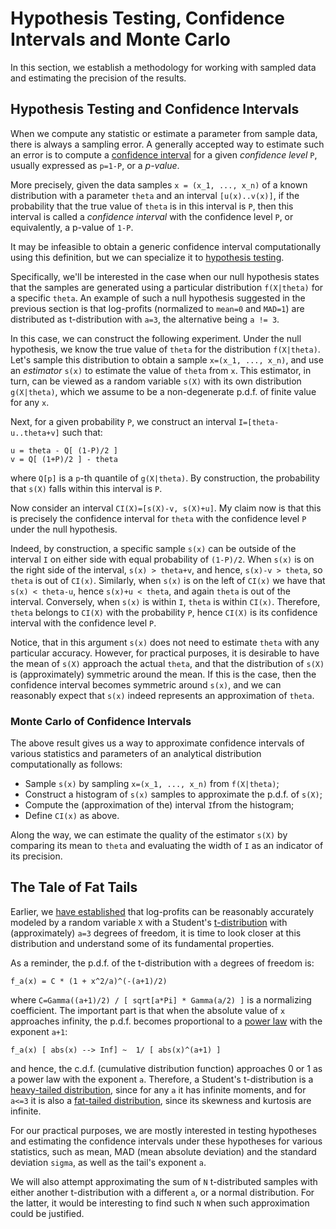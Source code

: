 # Hypothesis Testing, Confidence Intervals and Monte Carlo

In this section, we establish a methodology for working with sampled data and
estimating the precision of the results.

## Hypothesis Testing and Confidence Intervals

When we compute any statistic or estimate a parameter from sample data, there is always a sampling error. A generally accepted way to estimate such an error is to compute a [confidence interval] for a given _confidence level_ `P`, usually expressed as `p=1-P`, or a _p-value_.

More precisely, given the data samples `x = (x_1, ..., x_n)` of a known
distribution with a parameter `theta` and an interval `[u(x)..v(x)]`, if the
probability that the true value of `theta` is in this interval is `P`, then this
interval is called a _confidence interval_ with the confidence level `P`, or
equivalently, a p-value of `1-P`.

It may be infeasible to obtain a generic confidence interval computationally
using this definition, but we can specialize it to [hypothesis testing].

Specifically, we'll be interested in the case when our null hypothesis states
that the samples are generated using a particular distribution `f(X|theta)` for
a specific `theta`.  An example of such a null hypothesis suggested in the
previous section is that log-profits (normalized to `mean=0` and `MAD=1`) are
distributed as t-distribution with `a=3`,  the alternative being `a != 3`.

In this case, we can construct the following experiment. Under the null
hypothesis, we know the true value of `theta` for the distribution `f(X|theta)`.
Let's sample this distribution to obtain a sample `x=(x_1, ..., x_n)`, and use
an _estimator_ `s(x)` to estimate the value of `theta` from `x`.  This
estimator, in turn, can be viewed as a random variable `s(X)` with its own
distribution `g(X|theta)`, which we assume to be a non-degenerate p.d.f. of
finite value for any `x`.

Next, for a given probability `P`, we construct an interval `I=[theta-u..theta+v]`
such that:

```
u = theta - Q[ (1-P)/2 ]
v = Q[ (1+P)/2 ] - theta
```

where `Q[p]` is a `p`-th quantile of `g(X|theta)`.  By construction, the
probability that `s(X)` falls within this interval is `P`.

Now consider an interval `CI(X)=[s(X)-v, s(X)+u]`. My claim now is that this is
precisely the confidence interval for `theta` with the confidence level `P`
under the null hypothesis.

Indeed, by construction, a specific sample `s(x)` can be outside of the interval
`I` on either side with equal probability of `(1-P)/2`. When `s(x)` is on the
right side of the interval, `s(x) > theta+v`, and hence, `s(x)-v > theta`, so
`theta` is out of `CI(x)`. Similarly, when `s(x)` is on the left of `CI(x)` we
have that `s(x) < theta-u`, hence `s(x)+u < theta`, and again `theta` is out of
the interval. Conversely, when `s(x)` is within `I`, `theta` is within
`CI(x)`. Therefore, `theta` belongs to `CI(X)` with the probability `P`, hence
`CI(X)` is its confidence interval with the confidence level `P`.

Notice, that in this argument `s(x)` does not need to estimate `theta` with any
particular accuracy. However, for practical purposes, it is desirable to have
the mean of `s(X)` approach the actual `theta`, and that the distribution of
`s(X)` is (approximately) symmetric around the mean. If this is the case, then
the confidence interval becomes symmetric around `s(x)`, and we can reasonably
expect that `s(x)` indeed represents an approximation of `theta`.

### Monte Carlo of Confidence Intervals

The above result gives us a way to approximate confidence intervals of various
statistics and parameters of an analytical distribution computationally as
follows:

- Sample `s(x)` by sampling `x=(x_1, ..., x_n)` from `f(X|theta)`;
- Construct a histogram of `s(x)` samples to approximate the p.d.f. of `s(X)`;
- Compute the (approximation of the) interval `I`from the histogram;
- Define `CI(x)` as above.

Along the way, we can estimate the quality of the estimator `s(X)` by comparing
its mean to `theta` and evaluating the width of `I` as an indicator of its
precision.

## The Tale of Fat Tails

Earlier, we [have established](../distribution/) that log-profits can be
reasonably accurately modeled by a random variable `X` with a Student's
[t-distribution] with (approximately) `a=3` degrees of freedom, it is time to
look closer at this distribution and understand some of its fundamental
properties.

 As a reminder, the p.d.f. of the t-distribution with `a` degrees of freedom is:

```
f_a(x) = C * (1 + x^2/a)^(-(a+1)/2)
```

where `C=Gamma((a+1)/2) / [ sqrt[a*Pi] * Gamma(a/2) ]` is a normalizing
coefficient. The important part is that when the absolute value of `x`
approaches infinity, the p.d.f. becomes proportional to a [power law] with the
exponent `a+1`:

```
f_a(x) [ abs(x) --> Inf] ~  1/ [ abs(x)^(a+1) ]
```

and hence, the c.d.f. (cumulative distribution function) approaches 0 or 1 as a
power law with the exponent `a`. Therefore, a Student's t-distribution is a
[heavy-tailed distribution], since for any `a` it has infinite moments, and for
`a<=3` it is also a [fat-tailed distribution], since its skewness and kurtosis
are infinite.

For our practical purposes, we are mostly interested in testing hypotheses and
estimating the confidence intervals under these hypotheses for various
statistics, such as mean, MAD (mean absolute deviation) and the standard
deviation `sigma`, as well as the tail's exponent `a`.

We will also attempt approximating the sum of `N` t-distributed samples with
either another t-distribution with a different `a`, or a normal distribution.
For the latter, it would be interesting to find such `N` when such approximation
could be justified.

[t-distribution]: https://en.wikipedia.org/wiki/Student%27s_t-distribution
[power law]: https://en.wikipedia.org/wiki/Power_law
[heavy-tailed distribution]: https://en.wikipedia.org/wiki/Heavy-tailed_distribution
[fat-tailed distribution]: https://en.wikipedia.org/wiki/Fat-tailed_distribution
[confidence interval]: https://en.wikipedia.org/wiki/Confidence_interval
[hypothesis testing]: https://en.wikipedia.org/wiki/Statistical_hypothesis_testing
